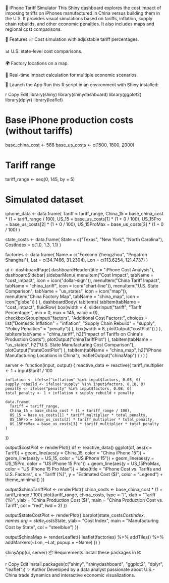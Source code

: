 📱 iPhone Tariff Simulator
This Shiny dashboard explores the cost impact of imposing tariffs on iPhones manufactured in China versus building them in the U.S. It provides visual simulations based on tariffs, inflation, supply chain rebuilds, and other economic penalties. It also includes maps and regional cost comparisons.

🧪 Features
📈 Cost simulation with adjustable tariff percentages.

📊 U.S. state-level cost comparisons.

🌍 Factory locations on a map.

🧮 Real-time impact calculation for multiple economic scenarios.

🚀 Launch the App
Run this R script in an environment with Shiny installed:

r
Copy
Edit
library(shiny)
library(shinydashboard)
library(ggplot2)
library(dplyr)
library(leaflet)

# Base iPhone production costs (without tariffs)
base_china_cost <- 588
base_us_costs <- c(1500, 1800, 2000)

# Tariff range
tariff_range <- seq(0, 145, by = 5)

# Simulated dataset
iphone_data <- data.frame(
  Tariff = tariff_range,
  China_15 = base_china_cost * (1 + tariff_range / 100),
  US_15 = base_us_costs[1] * (1 + 0 / 100),
  US_15Pro = base_us_costs[2] * (1 + 0 / 100),
  US_15ProMax = base_us_costs[3] * (1 + 0 / 100)
)

state_costs <- data.frame(
  State = c("Texas", "New York", "North Carolina"),
  CostIndex = c(1.0, 1.3, 1.1)
)

factories <- data.frame(
  Name = c("Foxconn Zhengzhou", "Pegatron Shanghai"),
  Lat = c(34.7466, 31.2304),
  Lon = c(113.6254, 121.4737)
)

ui <- dashboardPage(
  dashboardHeader(title = "iPhone Cost Analysis"),
  dashboardSidebar(
    sidebarMenu(
      menuItem("Cost Impact", tabName = "cost_impact", icon = icon("dollar-sign")),
      menuItem("China Tariff Impact", tabName = "china_tariff", icon = icon("chart-line")),
      menuItem("U.S. State Comparison", tabName = "us_states", icon = icon("map")),
      menuItem("China Factory Map", tabName = "china_map", icon = icon("globe"))
    )
  ),
  dashboardBody(
    tabItems(
      tabItem(tabName = "cost_impact",
              fluidRow(
                box(width = 4,
                    sliderInput("tariff", "Tariff Percentage:", min = 0, max = 145, value = 0),
                    checkboxGroupInput("factors", "Additional Cost Factors:",
                                       choices = list("Domestic Inflation" = "inflation",
                                                      "Supply Chain Rebuild" = "supply",
                                                      "Policy Penalties" = "penalty"))
                ),
                box(width = 8, plotOutput("costPlot"))
              )
      ),
      tabItem(tabName = "china_tariff",
              h2("Impact of Tariffs on China's Production Costs"),
              plotOutput("chinaTariffPlot")
      ),
      tabItem(tabName = "us_states",
              h2("U.S. State Manufacturing Cost Comparison"),
              plotOutput("stateCostPlot")
      ),
      tabItem(tabName = "china_map",
              h2("iPhone Manufacturing Locations in China"),
              leafletOutput("chinaMap")
      )
    )
  )
)

server <- function(input, output) {
  reactive_data <- reactive({
    tariff_multiplier <- 1 + input$tariff / 100

    inflation <- ifelse("inflation" %in% input$factors, 0.05, 0)
    supply_rebuild <- ifelse("supply" %in% input$factors, 0.10, 0)
    penalty <- ifelse("penalty" %in% input$factors, 0.08, 0)
    total_penalty <- 1 + inflation + supply_rebuild + penalty

    data.frame(
      Tariff = tariff_range,
      China_15 = base_china_cost * (1 + tariff_range / 100),
      US_15 = base_us_costs[1] * tariff_multiplier * total_penalty,
      US_15Pro = base_us_costs[2] * tariff_multiplier * total_penalty,
      US_15ProMax = base_us_costs[3] * tariff_multiplier * total_penalty
    )
  })

  output$costPlot <- renderPlot({
    df <- reactive_data()
    ggplot(df, aes(x = Tariff)) +
      geom_line(aes(y = China_15, color = "China iPhone 15")) +
      geom_line(aes(y = US_15, color = "US iPhone 15")) +
      geom_line(aes(y = US_15Pro, color = "US iPhone 15 Pro")) +
      geom_line(aes(y = US_15ProMax, color = "US iPhone 15 Pro Max")) +
      labs(title = "iPhone Cost vs. Tariffs and U.S. Factors",
           x = "Tariff (%)",
           y = "Estimated Cost ($)",
           color = "Legend") +
      theme_minimal()
  })

  output$chinaTariffPlot <- renderPlot({
    china_costs <- base_china_cost * (1 + tariff_range / 100)
    plot(tariff_range, china_costs, type = "l",
         xlab = "Tariff (%)", ylab = "China Production Cost ($)",
         main = "China Production Cost vs. Tariff", col = "red", lwd = 2)
  })

  output$stateCostPlot <- renderPlot({
    barplot(state_costs$CostIndex, names.arg = state_costs$State,
            ylab = "Cost Index", main = "Manufacturing Cost by State",
            col = "steelblue")
  })

  output$chinaMap <- renderLeaflet({
    leaflet(factories) %>%
      addTiles() %>%
      addMarkers(~Lon, ~Lat, popup = ~Name)
  })
}

shinyApp(ui, server)
📦 Requirements
Install these packages in R:

r
Copy
Edit
install.packages(c("shiny", "shinydashboard", "ggplot2", "dplyr", "leaflet"))
✨ Author
Developed by a data analyst passionate about U.S.-China trade dynamics and interactive economic visualizations.



